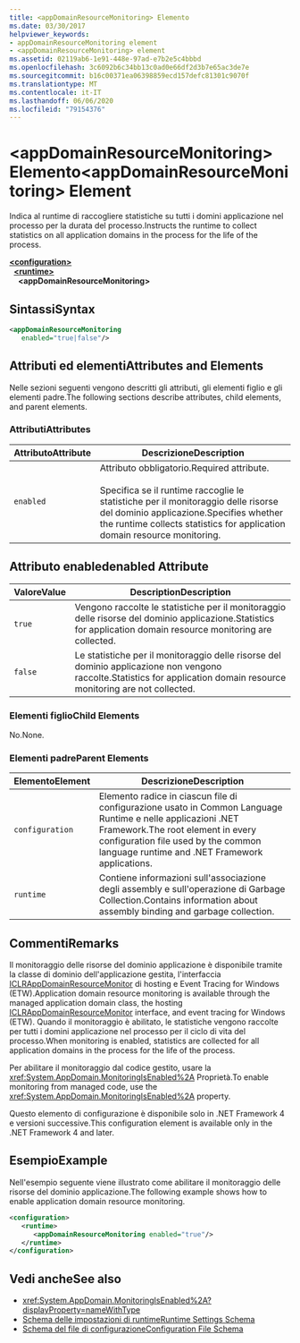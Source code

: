 ```yaml
---
title: <appDomainResourceMonitoring> Elemento
ms.date: 03/30/2017
helpviewer_keywords:
- appDomainResourceMonitoring element
- <appDomainResourceMonitoring> element
ms.assetid: 02119ab6-1e91-448e-97ad-e7b2e5c4bbbd
ms.openlocfilehash: 3c6092b6c34bb13c0ad0e66df2d3b7e65ac3de7e
ms.sourcegitcommit: b16c00371ea06398859ecd157defc81301c9070f
ms.translationtype: MT
ms.contentlocale: it-IT
ms.lasthandoff: 06/06/2020
ms.locfileid: "79154376"
---
```

# <a name="appdomainresourcemonitoring-element"></a><span data-ttu-id="72263-102">\<appDomainResourceMonitoring> Elemento</span><span class="sxs-lookup"><span data-stu-id="72263-102">\<appDomainResourceMonitoring> Element</span></span>
<span data-ttu-id="72263-103">Indica al runtime di raccogliere statistiche su tutti i domini applicazione nel processo per la durata del processo.</span><span class="sxs-lookup"><span data-stu-id="72263-103">Instructs the runtime to collect statistics on all application domains in the process for the life of the process.</span></span>  
  
[**\<configuration>**](../configuration-element.md)\
&nbsp;&nbsp;[**\<runtime>**](runtime-element.md)\
&nbsp;&nbsp;&nbsp;&nbsp;**\<appDomainResourceMonitoring>**  
  
## <a name="syntax"></a><span data-ttu-id="72263-104">Sintassi</span><span class="sxs-lookup"><span data-stu-id="72263-104">Syntax</span></span>  
  
```xml  
<appDomainResourceMonitoring
   enabled="true|false"/>  
```  
  
## <a name="attributes-and-elements"></a><span data-ttu-id="72263-105">Attributi ed elementi</span><span class="sxs-lookup"><span data-stu-id="72263-105">Attributes and Elements</span></span>  
 <span data-ttu-id="72263-106">Nelle sezioni seguenti vengono descritti gli attributi, gli elementi figlio e gli elementi padre.</span><span class="sxs-lookup"><span data-stu-id="72263-106">The following sections describe attributes, child elements, and parent elements.</span></span>  
  
### <a name="attributes"></a><span data-ttu-id="72263-107">Attributi</span><span class="sxs-lookup"><span data-stu-id="72263-107">Attributes</span></span>  
  
|<span data-ttu-id="72263-108">Attributo</span><span class="sxs-lookup"><span data-stu-id="72263-108">Attribute</span></span>|<span data-ttu-id="72263-109">Descrizione</span><span class="sxs-lookup"><span data-stu-id="72263-109">Description</span></span>|  
|---------------|-----------------|  
|`enabled`|<span data-ttu-id="72263-110">Attributo obbligatorio.</span><span class="sxs-lookup"><span data-stu-id="72263-110">Required attribute.</span></span><br /><br /> <span data-ttu-id="72263-111">Specifica se il runtime raccoglie le statistiche per il monitoraggio delle risorse del dominio applicazione.</span><span class="sxs-lookup"><span data-stu-id="72263-111">Specifies whether the runtime collects statistics for application domain resource monitoring.</span></span>|  
  
## <a name="enabled-attribute"></a><span data-ttu-id="72263-112">Attributo enabled</span><span class="sxs-lookup"><span data-stu-id="72263-112">enabled Attribute</span></span>  
  
|<span data-ttu-id="72263-113">Valore</span><span class="sxs-lookup"><span data-stu-id="72263-113">Value</span></span>|<span data-ttu-id="72263-114">Description</span><span class="sxs-lookup"><span data-stu-id="72263-114">Description</span></span>|  
|-----------|-----------------|  
|`true`|<span data-ttu-id="72263-115">Vengono raccolte le statistiche per il monitoraggio delle risorse del dominio applicazione.</span><span class="sxs-lookup"><span data-stu-id="72263-115">Statistics for application domain resource monitoring are collected.</span></span>|  
|`false`|<span data-ttu-id="72263-116">Le statistiche per il monitoraggio delle risorse del dominio applicazione non vengono raccolte.</span><span class="sxs-lookup"><span data-stu-id="72263-116">Statistics for application domain resource monitoring are not collected.</span></span>|  
  
### <a name="child-elements"></a><span data-ttu-id="72263-117">Elementi figlio</span><span class="sxs-lookup"><span data-stu-id="72263-117">Child Elements</span></span>  
 <span data-ttu-id="72263-118">No.</span><span class="sxs-lookup"><span data-stu-id="72263-118">None.</span></span>  
  
### <a name="parent-elements"></a><span data-ttu-id="72263-119">Elementi padre</span><span class="sxs-lookup"><span data-stu-id="72263-119">Parent Elements</span></span>  
  
|<span data-ttu-id="72263-120">Elemento</span><span class="sxs-lookup"><span data-stu-id="72263-120">Element</span></span>|<span data-ttu-id="72263-121">Descrizione</span><span class="sxs-lookup"><span data-stu-id="72263-121">Description</span></span>|  
|-------------|-----------------|  
|`configuration`|<span data-ttu-id="72263-122">Elemento radice in ciascun file di configurazione usato in Common Language Runtime e nelle applicazioni .NET Framework.</span><span class="sxs-lookup"><span data-stu-id="72263-122">The root element in every configuration file used by the common language runtime and .NET Framework applications.</span></span>|  
|`runtime`|<span data-ttu-id="72263-123">Contiene informazioni sull'associazione degli assembly e sull'operazione di Garbage Collection.</span><span class="sxs-lookup"><span data-stu-id="72263-123">Contains information about assembly binding and garbage collection.</span></span>|  
  
## <a name="remarks"></a><span data-ttu-id="72263-124">Commenti</span><span class="sxs-lookup"><span data-stu-id="72263-124">Remarks</span></span>  
 <span data-ttu-id="72263-125">Il monitoraggio delle risorse del dominio applicazione è disponibile tramite la classe di dominio dell'applicazione gestita, l'interfaccia [ICLRAppDomainResourceMonitor](../../../unmanaged-api/hosting/iclrappdomainresourcemonitor-interface.md) di hosting e Event Tracing for Windows (ETW).</span><span class="sxs-lookup"><span data-stu-id="72263-125">Application domain resource monitoring is available through the managed application domain class, the hosting [ICLRAppDomainResourceMonitor](../../../unmanaged-api/hosting/iclrappdomainresourcemonitor-interface.md) interface, and event tracing for Windows (ETW).</span></span> <span data-ttu-id="72263-126">Quando il monitoraggio è abilitato, le statistiche vengono raccolte per tutti i domini applicazione nel processo per il ciclo di vita del processo.</span><span class="sxs-lookup"><span data-stu-id="72263-126">When monitoring is enabled, statistics are collected for all application domains in the process for the life of the process.</span></span>  
  
 <span data-ttu-id="72263-127">Per abilitare il monitoraggio dal codice gestito, usare la <xref:System.AppDomain.MonitoringIsEnabled%2A> Proprietà.</span><span class="sxs-lookup"><span data-stu-id="72263-127">To enable monitoring from managed code, use the <xref:System.AppDomain.MonitoringIsEnabled%2A> property.</span></span>  
  
 <span data-ttu-id="72263-128">Questo elemento di configurazione è disponibile solo in .NET Framework 4 e versioni successive.</span><span class="sxs-lookup"><span data-stu-id="72263-128">This configuration element is available only in the .NET Framework 4 and later.</span></span>  
  
## <a name="example"></a><span data-ttu-id="72263-129">Esempio</span><span class="sxs-lookup"><span data-stu-id="72263-129">Example</span></span>  
 <span data-ttu-id="72263-130">Nell'esempio seguente viene illustrato come abilitare il monitoraggio delle risorse del dominio applicazione.</span><span class="sxs-lookup"><span data-stu-id="72263-130">The following example shows how to enable application domain resource monitoring.</span></span>  
  
```xml  
<configuration>  
   <runtime>  
      <appDomainResourceMonitoring enabled="true"/>  
   </runtime>  
</configuration>  
```  
  
## <a name="see-also"></a><span data-ttu-id="72263-131">Vedi anche</span><span class="sxs-lookup"><span data-stu-id="72263-131">See also</span></span>

- <xref:System.AppDomain.MonitoringIsEnabled%2A?displayProperty=nameWithType>
- [<span data-ttu-id="72263-132">Schema delle impostazioni di runtime</span><span class="sxs-lookup"><span data-stu-id="72263-132">Runtime Settings Schema</span></span>](index.md)
- [<span data-ttu-id="72263-133">Schema del file di configurazione</span><span class="sxs-lookup"><span data-stu-id="72263-133">Configuration File Schema</span></span>](../index.md)
